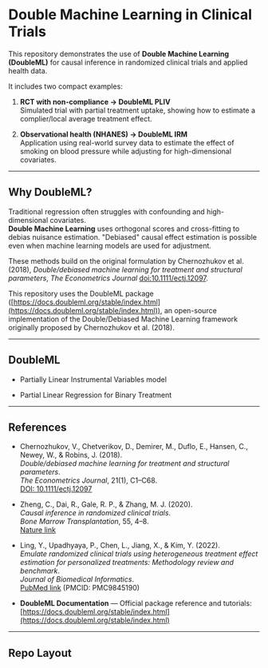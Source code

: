 # Double Machine Learning in Clinical Trials

This repository demonstrates the use of **Double Machine Learning (DoubleML)** for causal inference in
randomized clinical trials and applied health data.  

It includes two compact examples:

1. **RCT with non-compliance → DoubleML PLIV**  
   Simulated trial with partial treatment uptake, showing how to estimate a complier/local average treatment effect.

2. **Observational health (NHANES) → DoubleML IRM**  
   Application using real-world survey data to estimate the effect of smoking on blood pressure while adjusting for high-dimensional covariates.

---

## Why DoubleML?

Traditional regression often struggles with confounding and high-dimensional covariates.  
**Double Machine Learning** uses orthogonal scores and cross-fitting to debias nuisance estimation. "Debiased" causal effect estimation is possible even when machine learning models are used for adjustment.

These methods build on the original formulation by Chernozhukov et al. (2018), *Double/debiased machine learning for treatment and structural parameters*, *The Econometrics Journal* [doi:10.1111/ectj.12097](https://doi.org/10.1111/ectj.12097).
 
This repository uses the DoubleML package ([https://docs.doubleml.org/stable/index.html](https://docs.doubleml.org/stable/index.html)), an open-source implementation of the Double/Debiased Machine Learning framework originally proposed by Chernozhukov et al. (2018).

---

## DoubleML

- Partially Linear Instrumental Variables model

- Partial Linear Regression for Binary Treatment

---

## References

- Chernozhukov, V., Chetverikov, D., Demirer, M., Duflo, E., Hansen, C., Newey, W., & Robins, J. (2018).  
  *Double/debiased machine learning for treatment and structural parameters*.  
  *The Econometrics Journal*, 21(1), C1–C68.  
  [DOI: 10.1111/ectj.12097](https://doi.org/10.1111/ectj.12097)

- Zheng, C., Dai, R., Gale, R. P., & Zhang, M. J. (2020).  
  *Causal inference in randomized clinical trials*.  
  *Bone Marrow Transplantation*, 55, 4–8.  
  [Nature link](https://doi.org/10.1038/s41409-020-0793-6)

- Ling, Y., Upadhyaya, P., Chen, L., Jiang, X., & Kim, Y. (2022).  
  *Emulate randomized clinical trials using heterogeneous treatment effect estimation for personalized treatments: Methodology review and benchmark*.  
  *Journal of Biomedical Informatics*.  
  [PubMed link](https://pubmed.ncbi.nlm.nih.gov/36455806/) (PMCID: PMC9845190)

- **DoubleML Documentation** — Official package reference and tutorials:  
  [https://docs.doubleml.org/stable/index.html](https://docs.doubleml.org/stable/index.html)


---

## Repo Layout
